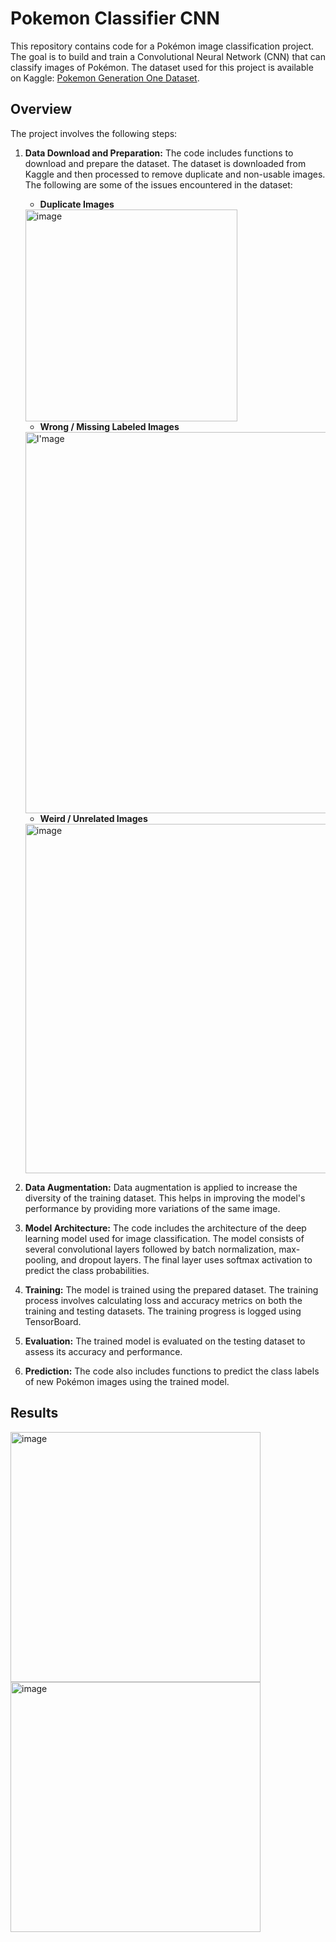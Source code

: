 # Pokemon Classifier CNN

This repository contains code for a Pokémon image classification project. The goal is to build and train a Convolutional Neural Network (CNN) that can classify images of Pokémon. The dataset used for this project is available on Kaggle: [Pokemon Generation One Dataset](https://www.kaggle.com/thedagger/pokemon-generation-one).

## Overview

The project involves the following steps:

1. **Data Download and Preparation:** The code includes functions to download and prepare the dataset. The dataset is downloaded from Kaggle and then processed to remove duplicate and non-usable images. The following are some of the issues encountered in the dataset:
    
    - **Duplicate Images**
    
    <img width="339" alt="image" src="https://user-images.githubusercontent.com/55997117/165742007-e030a614-507c-4ec8-bfcd-f3ff382f6fe3.png">


    - **Wrong / Missing Labeled Images**
   
    <img width="610" alt="I'mage" src="https://user-images.githubusercontent.com/55997117/165742066-81046dac-7d74-47c9-8059-c3bd60d32f78.png">


    - **Weird / Unrelated Images**
   
    <img width="559" alt="image" src="https://user-images.githubusercontent.com/55997117/165742798-ca0fa09f-ded0-4660-ba1d-084d50d8c622.png">

3. **Data Augmentation:** Data augmentation is applied to increase the diversity of the training dataset. This helps in improving the model's performance by providing more variations of the same image.

4. **Model Architecture:** The code includes the architecture of the deep learning model used for image classification. The model consists of several convolutional layers followed by batch normalization, max-pooling, and dropout layers. The final layer uses softmax activation to predict the class probabilities.

5. **Training:** The model is trained using the prepared dataset. The training process involves calculating loss and accuracy metrics on both the training and testing datasets. The training progress is logged using TensorBoard.

6. **Evaluation:** The trained model is evaluated on the testing dataset to assess its accuracy and performance.

7. **Prediction:** The code also includes functions to predict the class labels of new Pokémon images using the trained model.

## Results

<img width="400" alt="image" src="https://user-images.githubusercontent.com/55997117/165743139-df0dd334-0a0e-43f8-973a-9d945fe88cba.png"><img width="400" alt="image" src="https://user-images.githubusercontent.com/55997117/165743165-e25a3758-78eb-42e1-9844-ea3d64d3b3e7.png">
